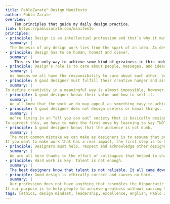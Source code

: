```yaml
---
title: PabloZarate™ Design Manifesto
author: Pablo Zarate
overview: |
    Ten principles that guide my daily design practice.
link: https://pablozarate.com/manifesto
principles:
- principle: Design is an intellectual profession and that’s why it matters.
  summary: |
  The Genesis of any design work lies from the spark of an idea. As designers, we have the talent to visualize in our minds the whole process that is needed to materialize anything. Dieter Rams well said that “Good design is thorough down to the last detail.” and “the details are not the details, they make the design” (Charles Eames). Admitting that the intellectual side of what we do is real and crucial, it is the first step for a good professional practice.
- principle: Design has to be human, honest and clever.
  summary: |
    This is the only way to achieve some kind of greatness in this industry. Before being designers we are all humans, therefore we should design things that speak a common language, a human language. Our users deserve honest designers who can create products/services that can help them fulfill any specific task without making them feel inferiors or wasting their time.
- principle: Design’s role is to care about people, messages, and ideas.
  summary: |
  As humans we all have the responsibility to care about each other, but, as designers, we also have to care about the legacy of the times that we’re living. We are responsible for the things that we put into the world. We should care and we should be careful when choosing which message or ideal we’ll stand by. A good message can lead us into great concepts or ideas that are powerful enough to reshape societies. A designer should take this responsability seriously in order to avoid bad practice.
- principle: A good designer must fulfill their creative hunger and aim high. No matter the cost.
  summary: |
To define creativity in a meaningful way is almost impossible, however, when we know that something is not good enough, not creative enough, we feel it in our bones. We have to trust our gut, we have to challenge ourselves to avoid the recipes we know can get the job done and try to push our limits. The goal is to get better by working and if we keep it human, honest and clever the world will thank us.
- principle: A good designer knows their value and how to sell it.
  summary: |
  We all know that the work we do may appeal as something easy to achieve, but that doesn’t mean that its value is deprecated. Good Design is Good Business. We all need to learn how to charge our clients fairly and that’s not necessarily cheap.
- principle: A good designer does not design useless or banal things.
  summary: |
  We’re living in an “all you can eat” society that is basically designed to consume in a frenetic way. Accepting it like something normal is a mistake that alters the universal balance.
To correct this, we have to make the first move by learning to say “NO” to any project that produces an outcome that is not essential for society. We don’t need more. We need less but better.
- principle: A good designer knows that the audience is not dumb.
  summary: |
  The most common mistake we can make as designers is to assume that people are stupid or they don’t want to be challenged.
If you want to make work that has a real impact, the first step is to have a real respect for your users.
- principle: Designers must help, respect and acknowledge other designers.
  summary: |
  We are all here thanks to the effort of colleagues that helped to shape our concepts and tools. We have to acknowledge the legacy of the ones who came before us and respect those who harmed the profession for teaching us the difference between right and wrong.
- principle: Hard work is key. Talent is not enough.
  summary: |
  The best designers know that talent is not reliable. It all came down to the same ol’ cliché: 1% inspiration and 99% perspiration. Go to work, do your best, apologize for any mistake and move on.
- principle: Good design is ethically correct and causes no harm.
  summary: |
  Our profession does not have anything that resembles the Hippocratic Oath. I believe that’s the cause of many of the design crimes that humanity has witnessed.
If our purpose is to help people to achieve greatness without causing them any harm, then we have to enhance our practice by caring about professional ethics and the wellbeing of everything we do.
tags: [ethics, design mindset, leadership, excellence, english, Pablo Zarate]
---
```

